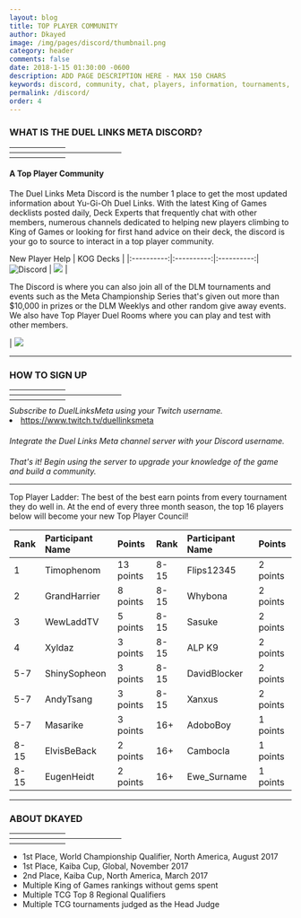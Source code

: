 ```yaml
---
layout: blog
title: TOP PLAYER COMMUNITY
author: Dkayed
image: /img/pages/discord/thumbnail.png
category: header
comments: false
date: 2018-1-15 01:30:00 -0600
description: ADD PAGE DESCRIPTION HERE - MAX 150 CHARS
keywords: discord, community, chat, players, information, tournaments, friends, find friends
permalink: /discord/
order: 4
---
```


<div class="section">
    <h3 class="text-center">WHAT IS THE DUEL LINKS META DISCORD?</h3>
    <hr style="width: 100px; border-color: #D8D8D8; margin-bottom: 8px;
    margin-top: 8px;">
    <hr style="width: 200px; border-color: #D8D8D8; margin-bottom: 8px;
    margin-top: 8px;">
    <hr style="width: 100px; border-color: #D8D8D8; margin-bottom: 8px;
    margin-top: 8px;">
    </div> 

#### A Top Player Community    
The Duel Links Meta Discord is the number 1 place to get the most updated information about Yu-Gi-Oh Duel Links. With the latest King of Games decklists posted daily, Deck Experts that frequently chat with other members, numerous channels dedicated to helping new players climbing to King of Games or looking for first hand advice on their deck, the discord is your go to source to interact in a top player community.

New Player Help | KOG Decks | 
|:----------:|:----------:|:----------:|
![Discord](https://i.imgur.com/fijAyOm.png) | ![](https://i.imgur.com/RIHGO6L.png) |


  
The Discord is where you can also join all of the DLM tournaments and events such as the Meta Championship Series that's given out more than $10,000 in prizes or the DLM Weeklys and other random give away events. We also have Top Player Duel Rooms where you can play and test with other members.

| ![](https://i.imgur.com/w4USj8k.png)

<hr style="border-color: #B5B5B5;">

<div class="section">
    <h3 class="text-center">HOW TO SIGN UP</h3>
    <hr style="width: 100px; border-color: #D8D8D8; margin-bottom: 8px;
    margin-top: 8px;">
    <hr style="width: 200px; border-color: #D8D8D8; margin-bottom: 8px;
    margin-top: 8px;">
    <hr style="width: 100px; border-color: #D8D8D8; margin-bottom: 8px;
    margin-top: 8px;">
    <div class="section text-center">
        <span class="fa-stack fa-3x">
            <span class="fa fa-circle-thin fa-stack-2x"></span>
            <span class="fa fa-twitch fa-stack-1x" style="padding-top: 4px;"></span>
        </span>
    </div>
    <div style="margin-top: 10px;" class="text-center">
        <i>Subscribe to DuelLinksMeta using your Twitch username.</i>
        <a href="twitch.tv/duellinksmeta"><li>https://www.twitch.tv/duellinksmeta</li></a>
    </div>
    <div style="margin-top: 20px;" class="text-center">
        <span class="fa-stack fa-3x">
            <span class="fa fa-circle-thin fa-stack-2x"></span>
            <span class="fa fa-gamepad fa-stack-1x"></span>
        </span>   
    </div>
    <div style="margin-top: 10px;" class="text-center">
        <i>Integrate the Duel Links Meta channel server with your Discord username.</i>
    </div>
    <div style="margin-top: 20px;" class="text-center">
        <span class="fa-stack fa-3x">
            <span class="fa fa-circle-thin fa-stack-2x"></span>
            <span class="fa fa-comments fa-stack-1x"></span>
        </span>  
    </div>
    <div style="margin-top: 10px;" class="text-center">
        <i>That's it! Begin using the server to upgrade your knowledge of the game and build a community.</i>
    </div>
</div>

<hr style="border-color: #B5B5B5;">

Top Player Ladder: The best of the best earn points from every tournament they do well in. At the end of every three month season, the top 16 players below will become your new Top Player Council!

|Rank|Participant Name|Points|Rank|Participant Name|Points
| :-------- | :-------- | :-------- | :-------- | :-------- | :-------- |
|1|Timophenom|13 points|8-15|Flips12345|2 points|
|2|GrandHarrier|8 points|8-15|Whybona|2 points|
|3|WewLaddTV|5 points|8-15|Sasuke|2 points|
|4|Xyldaz|3 points|8-15|ALP K9|2 points|
|5-7|ShinySopheon|3 points|8-15|DavidBlocker|2 points| 
|5-7|AndyTsang|3 points|8-15|Xanxus|2 points|
|5-7|Masarike|3 points|16+|AdoboBoy|1 points|
|8-15|ElvisBeBack|2 points|16+|Cambocla|1 points|
|8-15|EugenHeidt|2 points|16+|Ewe_Surname|1 points|

<hr style="border-color: #B5B5B5;">

<div class="section">
    <h3 class="text-center">ABOUT DKAYED</h3>
    <hr style="width: 100px; border-color: #D8D8D8; margin-bottom: 8px;
    margin-top: 8px;">
    <hr style="width: 200px; border-color: #D8D8D8; margin-bottom: 8px;
    margin-top: 8px;">
    <hr style="width: 100px; border-color: #D8D8D8; margin-bottom: 8px;
    margin-top: 8px;"> 
    <div class="section text-center">
        <ul class="list-unstyled" id="about-list">
            <li>1st Place, World Championship Qualifier, North America, August 2017</li>
            <li>1st Place, Kaiba Cup, Global, November 2017</li>
            <li>2nd Place, Kaiba Cup, North America, March 2017</li>
            <li>Multiple King of Games rankings without gems spent</li>
            <li>Multiple TCG Top 8 Regional Qualifiers</li>
            <li>Multiple TCG tournaments judged as the Head Judge</li>        
        </ul>
    </div>
</div>

